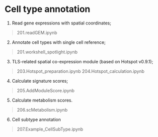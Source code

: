 # Cell type annotation
1. Read gene expressions with spatial coordinates; 
> 201.readGEM.ipynb
2. Annotate cell types with single cell reference; 
> 201.workshell_spotlight.ipynb
3. TLS-related spatial co-expression module (based on Hotspot v0.9.1); 
> 203.Hotspot_preparation.ipynb
> 204.Hotspot_calculation.ipynb
4. Calculate signature scores; 
> 205.AddModuleScore.ipynb
5. Calculate metabolism scores.
> 206.scMetabolism.ipynb
6. Cell subtype annotation
> 207.Example_CellSubType.ipynb
